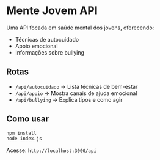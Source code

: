 # Mente Jovem API

Uma API focada em saúde mental dos jovens, oferecendo:

- Técnicas de autocuidado
- Apoio emocional
- Informações sobre bullying

## Rotas

- `/api/autocuidado` → Lista técnicas de bem-estar
- `/api/apoio` → Mostra canais de ajuda emocional
- `/api/bullying` → Explica tipos e como agir

## Como usar

```bash
npm install
node index.js
```

Acesse: `http://localhost:3000/api`

